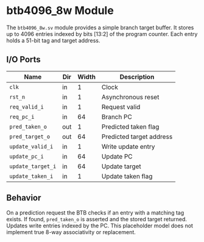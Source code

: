 # btb4096_8w Module

The `btb4096_8w.sv` module provides a simple branch target buffer. It stores up
to 4096 entries indexed by bits [13:2] of the program counter. Each entry holds a
51-bit tag and target address.

## I/O Ports

| Name | Dir | Width | Description |
|------|-----|-------|-------------|
| `clk` | in | 1 | Clock |
| `rst_n` | in | 1 | Asynchronous reset |
| `req_valid_i` | in | 1 | Request valid |
| `req_pc_i` | in | 64 | Branch PC |
| `pred_taken_o` | out | 1 | Predicted taken flag |
| `pred_target_o` | out | 64 | Predicted target address |
| `update_valid_i` | in | 1 | Write update entry |
| `update_pc_i` | in | 64 | Update PC |
| `update_target_i` | in | 64 | Update target |
| `update_taken_i` | in | 1 | Update taken flag |

## Behavior

On a prediction request the BTB checks if an entry with a matching tag exists. If
found, `pred_taken_o` is asserted and the stored target returned. Updates write
entries indexed by the PC. This placeholder model does not implement true
8-way associativity or replacement.
